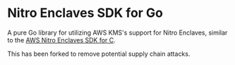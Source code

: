 # Nitro Enclaves SDK for Go

A pure Go library for utilizing AWS KMS's support for Nitro Enclaves, similar to the
[AWS Nitro Enclaves SDK for C](https://github.com/aws/aws-nitro-enclaves-sdk-c).

This has been forked to remove potential supply chain attacks.
